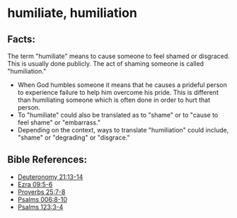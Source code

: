 # humiliate, humiliation #

## Facts: ##

The term "humiliate" means to cause someone to feel shamed or disgraced. This is usually done publicly. The act of shaming someone is called "humiliation." 

* When God humbles someone it means that he causes a prideful person to experience failure to help him overcome his pride. This is different than humiliating someone which is often done in order to hurt that person.
* To "humiliate" could also be translated as to "shame" or to "cause to feel shame" or "embarrass."
* Depending on the context, ways to translate "humiliation" could include, "shame" or "degrading" or "disgrace."



## Bible References: ##

* [Deuteronomy 21:13-14](en/tn/deu/help/21/13)
* [Ezra 09:5-6](en/tn/ezr/help/09/05)
* [Proverbs 25:7-8](en/tn/pro/help/25/07)
* [Psalms 006:8-10](en/tn/psa/help/06/08)
* [Psalms 123:3-4](en/tn/psa/help/123/03)
